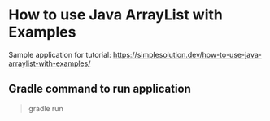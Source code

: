# How to use Java ArrayList with Examples
Sample application for tutorial: https://simplesolution.dev/how-to-use-java-arraylist-with-examples/

## Gradle command to run application 
> gradle run